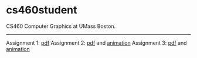 # cs460student
CS460 Computer Graphics at UMass Boston.

---

Assignment 1: [pdf](https://jamesedmichaud.github.io/01/Michaud_CS460_Assignment_01.pdf)
Assignment 2: [pdf](https://jamesedmichaud.github.io/02/Michaud_CS460_Assignment_02.pdf) and [animation](https://jamesedmichaud.github.io/02/index.html)
Assignment 3: [pdf](https://jamesedmichaud.github.io/02/Michaud_CS460_Assignment_03.pdf) and [animation](https://jamesedmichaud.github.io/03/index.html)
